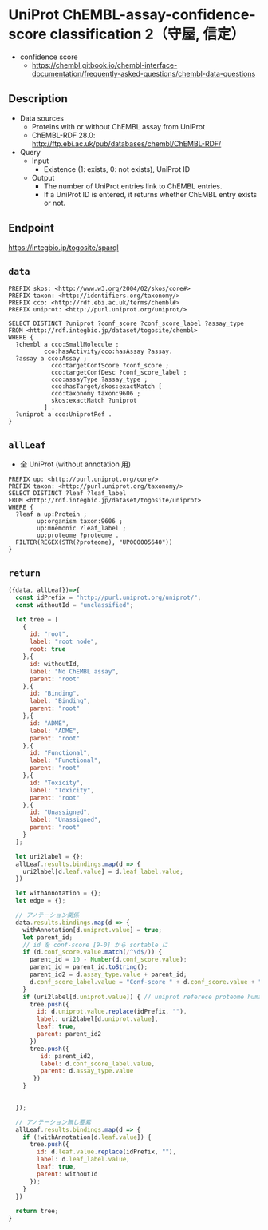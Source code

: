 # UniProt ChEMBL-assay-confidence-score classification 2（守屋, 信定）

- confidence score
  - https://chembl.gitbook.io/chembl-interface-documentation/frequently-asked-questions/chembl-data-questions

## Description
 
- Data sources
    - Proteins with or without ChEMBL assay from UniProt
    - ChEMBL-RDF 28.0: http://ftp.ebi.ac.uk/pub/databases/chembl/ChEMBL-RDF/
- Query
    - Input
        - Existence (1: exists, 0: not exists), UniProt ID
    - Output
        - The number of UniProt entries link to ChEMBL entries.
        - If a UniProt ID is entered, it returns whether ChEMBL entry exists or not.

## Endpoint
https://integbio.jp/togosite/sparql

## `data`
```sparql
PREFIX skos: <http://www.w3.org/2004/02/skos/core#>
PREFIX taxon: <http://identifiers.org/taxonomy/>
PREFIX cco: <http://rdf.ebi.ac.uk/terms/chembl#>
PREFIX uniprot: <http://purl.uniprot.org/uniprot/>

SELECT DISTINCT ?uniprot ?conf_score ?conf_score_label ?assay_type
FROM <http://rdf.integbio.jp/dataset/togosite/chembl>
WHERE {
  ?chembl a cco:SmallMolecule ;
          cco:hasActivity/cco:hasAssay ?assay.
  ?assay a cco:Assay ;
            cco:targetConfScore ?conf_score ;
            cco:targetConfDesc ?conf_score_label ;
            cco:assayType ?assay_type ;
            cco:hasTarget/skos:exactMatch [
            cco:taxonomy taxon:9606 ;
            skos:exactMatch ?uniprot
          ] . 
  ?uniprot a cco:UniprotRef .
}

```

## `allLeaf`
- 全 UniProt (without annotation 用)
```sparql
PREFIX up: <http://purl.uniprot.org/core/>
PREFIX taxon: <http://purl.uniprot.org/taxonomy/>
SELECT DISTINCT ?leaf ?leaf_label
FROM <http://rdf.integbio.jp/dataset/togosite/uniprot>
WHERE {
  ?leaf a up:Protein ;
        up:organism taxon:9606 ;
        up:mnemonic ?leaf_label ;
        up:proteome ?proteome .
  FILTER(REGEX(STR(?proteome), "UP000005640"))
}
```

## `return`

```javascript
({data, allLeaf})=>{
  const idPrefix = "http://purl.uniprot.org/uniprot/";
  const withoutId = "unclassified";

  let tree = [
    {
      id: "root",
      label: "root node",
      root: true
    },{
      id: withoutId,
      label: "No ChEMBL assay",
      parent: "root"
    },{
      id: "Binding",
      label: "Binding",
      parent: "root"
    },{
      id: "ADME",
      label: "ADME",
      parent: "root"
    },{
      id: "Functional",
      label: "Functional",
      parent: "root"
    },{
      id: "Toxicity",
      label: "Toxicity",
      parent: "root"
    },{
      id: "Unassigned",
      label: "Unassigned",
      parent: "root"
    }
  ];

  let uri2label = {};
  allLeaf.results.bindings.map(d => {
    uri2label[d.leaf.value] = d.leaf_label.value;
  })

  let withAnnotation = {};
  let edge = {};

  // アノテーション関係
  data.results.bindings.map(d => {
    withAnnotation[d.uniprot.value] = true;
    let parent_id;
    // id を conf-score [9-0] から sortable に
    if (d.conf_score.value.match(/^\d$/)) {
      parent_id = 10 - Number(d.conf_score.value);
      parent_id = parent_id.toString();
      parent_id2 = d.assay_type.value + parent_id;
      d.conf_score_label.value = "Conf-score " + d.conf_score.value + ": " + d.conf_score_label.value;
    }
    if (uri2label[d.uniprot.value]) { // uniprot referece proteome human にあるもの "UP000005640"
      tree.push({
        id: d.uniprot.value.replace(idPrefix, ""),
        label: uri2label[d.uniprot.value],
        leaf: true,
        parent: parent_id2
      })
      tree.push({
         id: parent_id2,
	     label: d.conf_score_label.value,
	     parent: d.assay_type.value
	   })
    }
    

  });

  // アノテーション無し要素
  allLeaf.results.bindings.map(d => {
    if (!withAnnotation[d.leaf.value]) {
      tree.push({
        id: d.leaf.value.replace(idPrefix, ""),
        label: d.leaf_label.value,
        leaf: true,
        parent: withoutId
      });
    }
  })
  
  return tree;
}
```